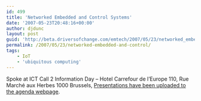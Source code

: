 ```yaml
---
id: 499
title: 'Networked Embedded and Control Systems'
date: '2007-05-23T20:48:16+00:00'
author: djdunc
layout: post
guid: 'http://beta.driversofchange.com/emtech/2007/05/23/networked_embedded_and_control/'
permalink: /2007/05/23/networked-embedded-and-control/
tags:
    - IoT
    - 'ubiquitous computing'
---
```


Spoke at ICT Call 2 Information Day – Hotel Carrefour de l’Europe 110, Rue Marché aux Herbes 1000 Brussels, [Presentations have been uploaded to the agenda webpage](http://cordis.europa.eu/fp7/ict/programme/events3-20070522_en.html).
